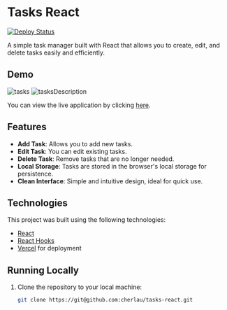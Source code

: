 # Tasks React

[![Deploy Status](https://vercelbadge.vercel.app/api/ta/tasks-react-black)](https://tasks-react-black.vercel.app/)

A simple task manager built with React that allows you to create, edit, and delete tasks easily and efficiently.

## Demo

![tasks](https://i.ibb.co/KJFxTML/Screenshot-1.png)
![tasksDescription](https://i.ibb.co/BVFwH48q/Screenshot-2.png)

You can view the live application by clicking [here](https://tasks-react-black.vercel.app/).

## Features

- **Add Task**: Allows you to add new tasks.
- **Edit Task**: You can edit existing tasks.
- **Delete Task**: Remove tasks that are no longer needed.
- **Local Storage**: Tasks are stored in the browser's local storage for persistence.
- **Clean Interface**: Simple and intuitive design, ideal for quick use.

## Technologies

This project was built using the following technologies:

- [React](https://reactjs.org/)
- [React Hooks](https://reactjs.org/docs/hooks-intro.html)
- [Vercel](https://vercel.com/) for deployment

## Running Locally

1. Clone the repository to your local machine:
   ```bash
   git clone https://git@github.com:cherlau/tasks-react.git

